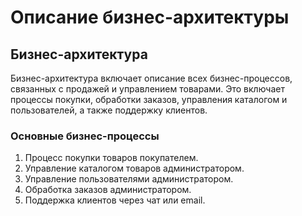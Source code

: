 # Описание бизнес-архитектуры

## Бизнес-архитектура
Бизнес-архитектура включает описание всех бизнес-процессов, связанных с продажей и управлением товарами. Это включает процессы покупки, обработки заказов, управления каталогом и пользователей, а также поддержку клиентов.

### Основные бизнес-процессы
1. Процесс покупки товаров покупателем.
2. Управление каталогом товаров администратором.
3. Управление пользователями администратором.
4. Обработка заказов администратором.
5. Поддержка клиентов через чат или email.
